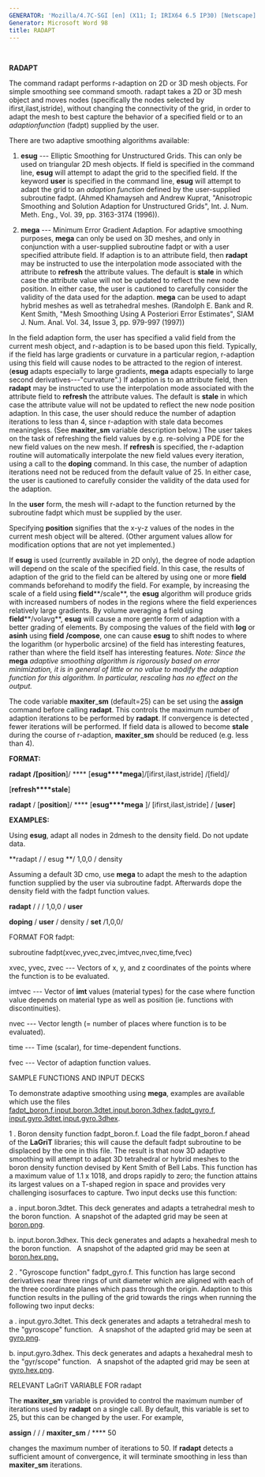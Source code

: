 ```yaml
---
GENERATOR: 'Mozilla/4.7C-SGI [en] (X11; I; IRIX64 6.5 IP30) [Netscape]'
Generator: Microsoft Word 98
title: RADAPT
---
```


 

 **RADAPT**

  The command radapt performs r-adaption on 2D or 3D mesh objects. For
  simple smoothing see command smooth. radapt takes a 2D or 3D mesh
  object and moves nodes (specifically the nodes selected by
  ifirst,ilast,istride), without changing the connectivity of the
  grid, in order to adapt the mesh to best capture the behavior of a
  specified field or to an *adaptionfunction* (fadpt) supplied by the
  user.

  There are two adaptive smoothing algorithms available:

  1. **esug** --- Elliptic Smoothing for Unstructured Grids. This can
  only be used on triangular 2D mesh objects. If field is specified in
  the command line, **esug** will attempt to adapt the grid to the
  specified field. If the keyword **user** is specified in the command
  line, **esug** will attempt to adapt the grid to an *adaption
  function* defined by the user-supplied subroutine fadpt. (Ahmed
  Khamayseh and Andrew Kuprat, "Anisotropic Smoothing and Solution
  Adaption for Unstructured Grids", Int. J. Num. Meth. Eng., Vol. 39,
  pp. 3163-3174 (1996)).

  2. **mega** --- Minimum Error Gradient Adaption. For adaptive
  smoothing purposes, **mega** can only be used on 3D meshes, and only
  in conjunction with a user-supplied subroutine fadpt or with a user
  specified attribute field. If adaption is to an attribute field,
  then **radapt** may be instructed to use the interpolation mode
  associated with the attribute to **refresh** the attribute values.
  The default is **stale** in which case the attribute value will not
  be updated to reflect the new node position. In either case, the
  user is cautioned to carefully consider the validity of the data
  used for the adaption. **mega** can be used to adapt hybrid meshes
  as well as tetrahedral meshes. (Randolph E. Bank and R. Kent Smith,
  "Mesh Smoothing Using A Posteriori Error Estimates", SIAM J. Num.
  Anal. Vol. 34, Issue 3, pp. 979-997 (1997))

  In the field adaption form, the user has specified a valid field
  from the current mesh object, and r-adaption is to be based upon
  this field. Typically, if the field has large gradients or curvature
  in a particular region, r-adaption using this field will cause nodes
  to be attracted to the region of interest. (**esug** adapts
  especially to large gradients, **mega** adapts especially to large
  second derivatives---"curvature".) If adaption is to an attribute
  field, then **radapt** may be instructed to use the interpolation
  mode associated with the attribute field to **refresh** the
  attribute values. The default is **stale** in which case the
  attribute value will not be updated to reflect the new node position
  adaption. In this case, the user should reduce the number of
  adaption iterations to less than 4, since r-adaption with stale data
  becomes meaningless. (See **maxiter**\_**sm** variable description
  below.) The user takes on the task of refreshing the field values by
  e.g. re-solving a PDE for the new field values on the new mesh. If
  **refresh** is specified, the r-adaption routine will automatically
  interpolate the new field values every iteration, using a call to
  the **doping** command. In this case, the number of adaption
  iterations need not be reduced from the default value of 25. In
  either case, the user is cautioned to carefully consider the
  validity of the data used for the adaption.

  In the **user** form, the mesh will r-adapt to the function returned
  by the subroutine fadpt which must be supplied by the user.

  Specifying **position** signifies that the x-y-z values of the nodes
  in the current mesh object will be altered. (Other argument values
  allow for modification options that are not yet implemented.)

  If **esug** is used (currently available in 2D only), the degree of
  node adaption will depend on the scale of the specified field. In
  this case, the results of adaption of the grid to the field can be
  altered by using one or more **field** commands beforehand to modify
  the field. For example, by increasing the scale of a field using
  **field****/scale**, the **esug** algorithm will produce grids with
  increased numbers of nodes in the regions where the field
  experiences relatively large gradients. By volume averaging a field
  using **field****/volavg**, **esug** will cause a more gentle form
  of adaption with a better grading of elements. By composing the
  values of the field with **log** or **asinh** using **field**
  **/compose**, one can cause **esug** to shift nodes to where the
  logarithm (or hyperbolic arcsine) of the field has interesting
  features, rather than where the field itself has interesting
  features. *Note: Since the* **mega** *adaptive smoothing algorithm
  is rigorously based on error minimization, it is in general of
  little or no value to modify the adaption function for this
  algorithm. In particular, rescaling has no effect on the output.*

  The code variable **maxiter**\_**sm** (default=25) can be set using
  the **assign** command before calling **radapt**. This controls the
  maximum number of adaption iterations to be performed by **radapt**.
  If convergence is detected , fewer iterations will be performed. If
  field data is allowed to become **stale** during the course of
  r-adaption, **maxiter**\_**sm** should be reduced (e.g. less than
  4).

 **FORMAT:**

  **radapt** **/[position**]/ ****
  [**esug****mega**]/[ifirst,ilast,istride] /[field]/

  [**refresh****stale**]

  **radapt** / [**position**]/ **** [**esug****mega** ]/
  [ifirst,ilast,istride] / [**user**]

 **EXAMPLES:**

  Using **esug**, adapt all nodes in 2dmesh to the density field. Do
  not update data.
 
   **radapt / / esug **/ 1,0,0 / density
 
  Assuming a default 3D cmo, use **mega** to adapt the mesh to the
  adaption function supplied by the user via subroutine fadpt.
  Afterwards dope the density field with the fadpt function values.
 
   **radapt** / / / 1,0,0 / **user**

   **doping** / **user** / density / **set** /1,0,0/

 FORMAT FOR fadpt:

  subroutine fadpt(xvec,yvec,zvec,imtvec,nvec,time,fvec)

  xvec, yvec, zvec --- Vectors of x, y, and z coordinates of the
  points where the function is to be evaluated.

  imtvec --- Vector of **imt** values (material types) for the case
  where function value depends on material type as well as position
  (ie. functions with discontinuities).

  nvec --- Vector length (= number of places where function is to be
  evaluated).
 
  time --- Time (scalar), for time-dependent functions.
 
  fvec --- Vector of adaption function values.

 

 SAMPLE FUNCTIONS AND INPUT DECKS

  To demonstrate adaptive smoothing using **mega**, examples are
  available which use the files
  [fadpt\_boron.f](fadpt_boron.f),[input.boron.3dtet](input.boron.3dtet),[input.boron.3dhex](input.boron.3dhex),[fadpt\_gyro.f](fadpt_gyro.f),
  [input.gyro.3dtet](input.gyro.3dtet),[input.gyro.3dhex](input.gyro.3dhex).

  1
. Boron density function fadpt\_boron.f. Load the file fadpt\_boron.f
  ahead of the **LaGriT** libraries; this will cause the default fadpt
  subroutine to be displaced by the one in this file. The result is that
  now 3D adaptive smoothing will attempt to adapt 3D tetrahedral or hybrid
  meshes to the boron density function devised by Kent Smith of Bell Labs.
  This function has a maximum value of 1.1 x 1018, and drops rapidly to
  zero; the function attains its largest values on a T-shaped region in
  space and provides very challenging isosurfaces to capture. Two input
  decks use this function:
 
   a
. input.boron.3dtet. This deck generates and adapts a tetrahedral mesh
   to the boron function.  A snapshot of the adapted grid may be seen at
   [boron.png](image/boron.png).

   b. input.boron.3dhex. This deck generates and adapts a hexahedral mesh
   to the boron function.   A snapshot of the adapted grid may be seen at
   [boron.hex.png.](image/boron.hex.png)
 
  2
. "Gyroscope function" fadpt\_gyro.f. This function has large second
  derivatives near three rings of unit diameter which are aligned with
  each of the three coordinate planes which pass through the origin.
  Adaption to this function results in the pulling of the grid towards the
  rings when running the following two input decks:
 
   a
. input.gyro.3dtet. This deck generates and adapts a tetrahedral mesh
   to the "gyroscope" function.   A snapshot of the adapted grid may be
   seen at [gyro.png](image/gyro.png).

   b. input.gyro.3dhex. This deck generates and adapts a hexahedral mesh to
   the "gyr/scope" function.   A snapshot of the adapted grid may be seen
   at [gyro.hex.png](image/gyro.hex.png).
 
  RELEVANT LaGriT VARIABLE FOR radapt

  The **maxiter\_sm** variable is provided to control the maximum
  number of iterations used by **radapt** on a single call. By
  default, this variable is set to 25, but this can be changed by the
  user. For example,

  **assign** / / / **maxiter\_sm** / **** 50

  changes the maximum number of iterations to 50. If **radapt**
  detects a sufficient amount of convergence, it will terminate
  smoothing in less than **maxiter\_sm** iterations.

